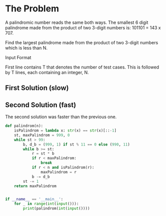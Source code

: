 # The Problem

A palindromic number reads the same both ways. The smallest 6 digit palindrome made from the product of two 3-digit numbers is: 101101 = 143 x 707.

Find the largest palindrome made from the product of two 3-digit numbers which is less than N.

Input Format

First line contains T that denotes the number of test cases. This is followed by T lines, each containing an integer, N.

## First Solution (slow)



## Second Solution (fast)

The second solution was faster than the previous one.

```python
def palindrom(n):
    isPalindrom = lambda x: str(x) == str(x)[::-1]
    st, maxPalindrom = 999, 0
    while st > 99:
        b, d_b = (999, 1) if st % 11 == 0 else (990, 11)
        while b >= st:
            r = st * b
            if r < maxPalindrom:
                break
            if r < n and isPalindrom(r):
                maxPalindrom = r
            b -= d_b
        st -= 1
    return maxPalindrom


if __name__ == '__main__':
    for _ in range(int(input())):
        print(palindrom(int(input())))
```
